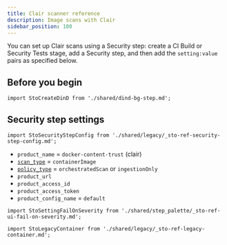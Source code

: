 ```yaml
---
title: Clair scanner reference
description: Image scans with Clair
sidebar_position: 100
---
```


You can set up Clair scans using a Security step: create a CI Build or Security Tests stage, add a Security step, and then add the `setting:value` pairs as specified below.

## Before you begin

```mdx-code-block
import StoCreateDinD from './shared/dind-bg-step.md';
```

<StoCreateDinD />

## Security step settings


<!-- SECURITY STEP CONFIG DBOX --------------------------------------------------------------------------- -->

```mdx-code-block
import StoSecurityStepConfig from './shared/legacy/_sto-ref-security-step-config.md';
```

<StoSecurityStepConfig />

* `product_name` = `docker-content-trust` (clair)
* [`scan_type`](/docs/security-testing-orchestration/sto-techref-category/security-step-settings-reference#scanner-categories) =  `containerImage`
* [`policy_type`](/docs/security-testing-orchestration/sto-techref-category/security-step-settings-reference#data-ingestion-methods) = `orchestratedScan` or `ingestionOnly`
* `product_url`
* `product_access_id`
* `product_access_token`
* `product_config_name` = `default`


```mdx-code-block
import StoSettingFailOnSeverity from './shared/step_palette/_sto-ref-ui-fail-on-severity.md';
```
<StoSettingFailOnSeverity />


```mdx-code-block
import StoLegacyContainer from './shared/legacy/_sto-ref-legacy-container.md';
```

<StoLegacyContainer />


